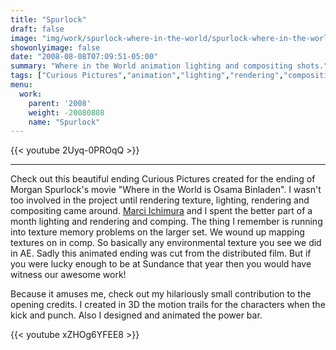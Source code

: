 ```yaml
---
title: "Spurlock"
draft: false
image: "img/work/spurlock-where-in-the-world/spurlock-where-in-the-world_header.jpg"
showonlyimage: false
date: "2008-08-08T07:09:51-05:00"
summary: "Where in the World animation lighting and compositing shots."
tags: ["Curious Pictures","animation","lighting","rendering","compositing","magic bullet","maya","mental ray"]
menu:
  work:
    parent: '2008'
    weight: -20080808
    name: "Spurlock"
---
```


{{< youtube 2Uyq-0PROqQ >}}

---


Check out this beautiful ending Curious Pictures created for the ending of Morgan Spurlock's movie "Where in the World is Osama Binladen".
I wasn't too involved in the project until rendering texture, lighting, rendering and compositing came around. [Marci Ichimura](https://www.imdb.com/name/nm3252314/) and I spent the better part of a month lighting and rendering and comping. The thing I remember is running into texture memory problems on the larger set. We wound up mapping textures on in comp. So basically any environmental texture you see we did in AE.
Sadly this animated ending was cut from the distributed film. But if you were lucky enough to be at Sundance that year then you would have witness our awesome work!


Because it amuses me, check out my hilariously small contribution to the opening credits. I created in 3D the motion trails for the characters when the kick and punch. Also I designed and animated the power bar.


{{< youtube xZHOg6YFEE8 >}}
